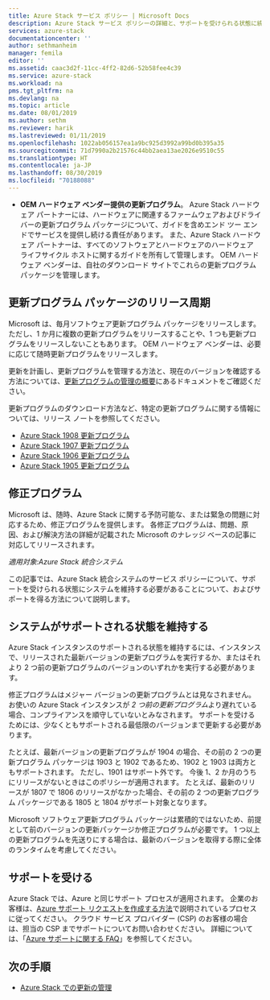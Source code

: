 ```yaml
---
title: Azure Stack サービス ポリシー | Microsoft Docs
description: Azure Stack サービス ポリシーの詳細と、サポートを受けられる状態に統合システムを維持する方法を説明します。
services: azure-stack
documentationcenter: ''
author: sethmanheim
manager: femila
editor: ''
ms.assetid: caac3d2f-11cc-4ff2-82d6-52b58fee4c39
ms.service: azure-stack
ms.workload: na
pms.tgt_pltfrm: na
ms.devlang: na
ms.topic: article
ms.date: 08/01/2019
ms.author: sethm
ms.reviewer: harik
ms.lastreviewed: 01/11/2019
ms.openlocfilehash: 1022ab056157ea1a9bc925d3992a99bd0b395a35
ms.sourcegitcommit: 71d7990a2b21576c44bb2aea13ae2026e9510c55
ms.translationtype: HT
ms.contentlocale: ja-JP
ms.lasthandoff: 08/30/2019
ms.locfileid: "70188088"
---
```

- **OEM ハードウェア ベンダー提供の更新プログラム**。 Azure Stack ハードウェア パートナーには、ハードウェアに関連するファームウェアおよびドライバーの更新プログラム パッケージについて、ガイドを含めエンド ツー エンドでサービスを提供し続ける責任があります。 また、Azure Stack ハードウェア パートナーは、すべてのソフトウェアとハードウェアのハードウェア ライフサイクル ホストに関するガイドを所有して管理します。 OEM ハードウェア ベンダーは、自社のダウンロード サイトでこれらの更新プログラム パッケージを管理します。

## <a name="update-package-release-cadence"></a>更新プログラム パッケージのリリース周期

Microsoft は、毎月ソフトウェア更新プログラム パッケージをリリースします。 ただし、1 か月に複数の更新プログラムをリリースすることや、1 つも更新プログラムをリリースしないこともあります。 OEM ハードウェア ベンダーは、必要に応じて随時更新プログラムをリリースします。

更新を計画し、更新プログラムを管理する方法と、現在のバージョンを確認する方法については、[更新プログラムの管理の概要](azure-stack-updates.md)にあるドキュメントをご確認ください。

更新プログラムのダウンロード方法など、特定の更新プログラムに関する情報については、リリース ノートを参照してください。

- [Azure Stack 1908 更新プログラム](azure-stack-release-notes-1908.md)
- [Azure Stack 1907 更新プログラム](azure-stack-release-notes-1907.md)
- [Azure Stack 1906 更新プログラム](azure-stack-release-notes-1906.md)
- [Azure Stack 1905 更新プログラム](azure-stack-release-notes-1905.md)

## <a name="hotfixes"></a>修正プログラム

Microsoft は、随時、Azure Stack に関する予防可能な、または緊急の問題に対応するため、修正プログラムを提供します。  各修正プログラムは、問題、原因、および解決方法の詳細が記載された Microsoft のナレッジ ベースの記事に対応してリリースされます。

*適用対象:Azure Stack 統合システム*

この記事では、Azure Stack 統合システムのサービス ポリシーについて、サポートを受けられる状態にシステムを維持する必要があることについて、およびサポートを得る方法について説明します。

## <a name="keep-your-system-under-support"></a>システムがサポートされる状態を維持する

Azure Stack インスタンスのサポートされる状態を維持するには、インスタンスで、リリースされた最新バージョンの更新プログラムを実行するか、またはそれより 2 つ前の更新プログラムのバージョンのいずれかを実行する必要があります。

修正プログラムはメジャー バージョンの更新プログラムとは見なされません。 お使いの Azure Stack インスタンスが *2 つ前の更新プログラム*より遅れている場合、コンプライアンスを順守していないとみなされます。 サポートを受けるためには、少なくともサポートされる最低限のバージョンまで更新する必要があります。

たとえば、最新バージョンの更新プログラムが 1904 の場合、その前の 2 つの更新プログラム パッケージは 1903 と 1902 であるため、1902 と 1903 は両方ともサポートされます。 ただし、1901 はサポート外です。 今後 1、2 か月のうちにリリースがないときはこのポリシーが適用されます。 たとえば、最新のリリースが 1807 で 1806 のリリースがなかった場合、その前の 2 つの更新プログラム パッケージである 1805 と 1804 がサポート対象となります。

Microsoft ソフトウェア更新プログラム パッケージは累積的ではないため、前提として前のバージョンの更新パッケージか修正プログラムが必要です。 1 つ以上の更新プログラムを先送りにする場合は、最新のバージョンを取得する際に全体のランタイムを考慮してください。

## <a name="get-support"></a>サポートを受ける

Azure Stack では、Azure と同じサポート プロセスが適用されます。 企業のお客様は、[Azure サポート リクエストを作成する方法](https://docs.microsoft.com/azure/azure-supportability/how-to-create-azure-support-request)で説明されているプロセスに従ってください。 クラウド サービス プロバイダー (CSP) のお客様の場合は、担当の CSP までサポートについてお問い合わせください。 詳細については、「[Azure サポートに関する FAQ](https://azure.microsoft.com/support/faq/)」を参照してください。

## <a name="next-steps"></a>次の手順

- [Azure Stack での更新の管理](https://docs.microsoft.com/azure-stack/operator/azure-stack-updates)
